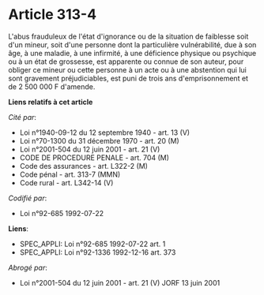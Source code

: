 # Article 313-4

L'abus frauduleux de l'état d'ignorance ou de la situation de faiblesse soit d'un mineur, soit d'une personne dont la
particulière vulnérabilité, due à son âge, à une maladie, à une infirmité, à une déficience physique ou psychique ou à un
état de grossesse, est apparente ou connue de son auteur, pour obliger ce mineur ou cette personne à un acte ou à une
abstention qui lui sont gravement préjudiciables, est puni de trois ans d'emprisonnement et de 2 500 000 F d'amende.

**Liens relatifs à cet article**

_Cité par_:

  - Loi n°1940-09-12 du 12 septembre 1940 - art. 13 (V)
  - Loi n°70-1300 du 31 décembre 1970 - art. 20 (M)
  - Loi n°2001-504 du 12 juin 2001 - art. 21 (V)
  - CODE DE PROCEDURE PENALE - art. 704 (M)
  - Code des assurances - art. L322-2 (M)
  - Code pénal - art. 313-7 (MMN)
  - Code rural - art. L342-14 (V)

_Codifié par_:

  - Loi n°92-685 1992-07-22

**Liens**:

  - SPEC_APPLI: Loi n°92-685 1992-07-22 art. 1
  - SPEC_APPLI: Loi n°92-1336 1992-12-16 art. 373

_Abrogé par_:

  - Loi n°2001-504 du 12 juin 2001 - art. 21 (V) JORF 13 juin 2001

